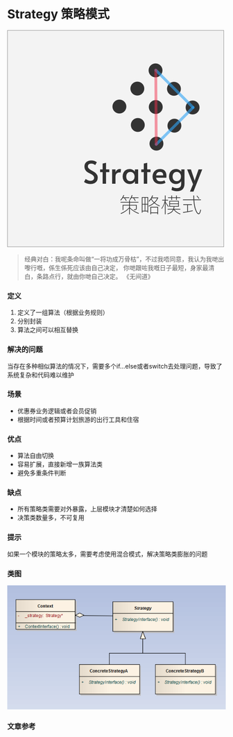 Strategy 策略模式
====

![cover](./ch2_cover.jpg)

> 经典对白：我呢条命叫做“一将功成万骨枯”，不过我唔同意，我认为我哋出嚟行嘅，係生係死应该由自己决定，
>你哋跟咗我嘅日子最短，身家最清白，条路点行，就由你哋自己决定。 《无间道》

### 定义    

1. 定义了一组算法（根据业务规则）
2. 分别封装
3. 算法之间可以相互替换

### 解决的问题

当存在多种相似算法的情况下，需要多个if...else或者switch去处理问题，导致了系统复杂和代码难以维护

### 场景

* 优惠券业务逻辑或者会员促销
* 根据时间或者预算计划旅游的出行工具和住宿

### 优点

* 算法自由切换
* 容易扩展，直接新增一族算法类
* 避免多重条件判断

### 缺点

* 所有策略类需要对外暴露，上层模块才清楚如何选择
* 决策类数量多，不可复用

### 提示

如果一个模块的策略太多，需要考虑使用混合模式，解决策略类膨胀的问题

### 类图

![uml](./uml.jpg)

### 文章参考




    


 

